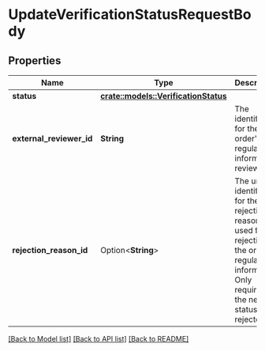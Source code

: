 # UpdateVerificationStatusRequestBody

## Properties

Name | Type | Description | Notes
------------ | ------------- | ------------- | -------------
**status** | [**crate::models::VerificationStatus**](VerificationStatus.md) |  | 
**external_reviewer_id** | **String** | The identifier for the order's regulated information reviewer. | 
**rejection_reason_id** | Option<**String**> | The unique identifier for the rejection reason used for rejecting the order's regulated information. Only required if the new status is rejected. | [optional]

[[Back to Model list]](../README.md#documentation-for-models) [[Back to API list]](../README.md#documentation-for-api-endpoints) [[Back to README]](../README.md)


